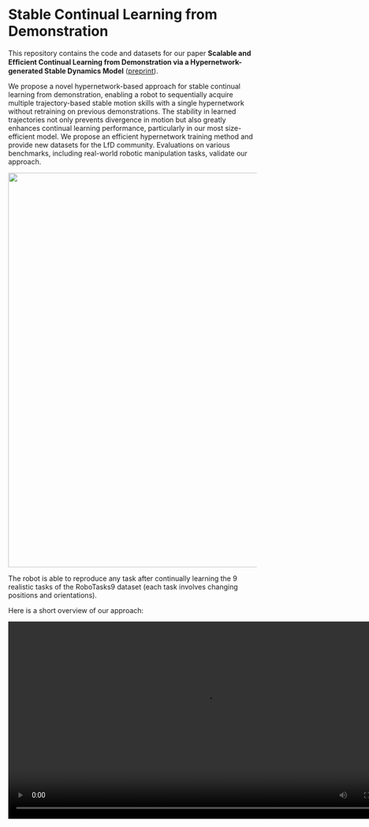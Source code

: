 # Stable Continual Learning from Demonstration
This repository contains the code and datasets for our paper **Scalable and Efﬁcient Continual Learning from Demonstration via a Hypernetwork-generated Stable Dynamics Model** ([preprint](https://arxiv.org/abs/2311.03600)).

We propose a novel hypernetwork-based approach for stable continual learning from demonstration, enabling a robot to sequentially acquire multiple trajectory-based stable motion skills with a single hypernetwork without retraining on previous demonstrations. The stability in learned trajectories not only prevents divergence in motion but also greatly enhances continual learning performance, particularly in our most size-efficient model. We propose an efficient hypernetwork training method and provide new datasets for the LfD community. Evaluations on various benchmarks, including real-world robotic manipulation tasks, validate our approach.

<p style="text-align:center">
  <img src="images/clfd_snode_pred_all_1024.gif" width="800" /> 
  <figcaption>The robot is able to reproduce any task after continually learning the 9 realistic tasks of the RoboTasks9 dataset (each task involves changing positions and orientations).</figcaption>
</p>

Here is a short overview of our approach:

<video width="800" src="https://github.com/sayantanauddy/clfd-snode/assets/10401716/1958249e-5cab-4ae3-887b-2a7c6f2da0b6"></video>



